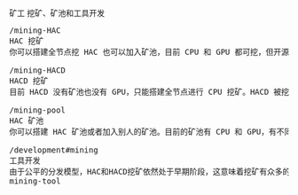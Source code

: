 矿工
挖矿、矿池和工具开发



<pre class="nav">
/mining-HAC
HAC 挖矿
你可以搭建全节点挖 HAC 也可以加入矿池，目前 CPU 和 GPU 都可挖，但开源全节点只有 CPU，有开发者和公司研发出 GPU，但总体并不高效。

/mining-HACD
HACD 挖矿
目前 HACD 没有矿池也没有 GPU，只能搭建全节点进行 CPU 挖矿。HACD 被挖出后需要和其余挖HACD的矿工使用 HAC 进行竞价。

/mining-pool
HAC 矿池
你可以搭建 HAC 矿池或者加入别人的矿池。目前的矿池有 CPU 和 GPU，有不同分配和收费模式，请选择适合自己的矿池加入。

/development#mining
工具开发
由于公平的分发模型，HAC和HACD挖矿依然处于早期阶段，这意味着挖矿有众多的机会等待你的探索和创造。
mining-tool
</pre>


<!--
/mining-resource
挖矿资源
在 HAC 和 HACD 的挖矿的过程中可以借助一些资源和工具来提高挖矿的效率。同时你也可以发展一些有利于 Hacash 挖矿的资源。
-->